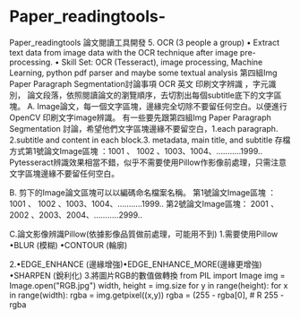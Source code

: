 # Paper_readingtools-
Paper_readingtools 
論文閱讀工具開發 5. OCR (3 people a group) • Extract text data from image data with the OCR technique after image pre-processing. • Skill Set: OCR (Tesseract), image processing, Machine Learning, python pdf parser and maybe some textual analysis
第四組Img Paper Paragraph Segmentation討論事項 OCR 英文 印刷文字辨識 ，字元識別， 論文段落，依照閱讀論文的瀏覽順序，去切割出每個subtitle底下的文字區塊。 
A. Image論文，每一個文字區塊，邊緣完全切除不要留任何空白。以便進行 OpenCV 印刷文字image辨識。 
有一些要先跟第四組Img Paper Paragraph Segmentation 討論，希望他們文字區塊邊緣不要留空白，1.each paragraph. 2.subtitle and content in each block.3. metadata, main title, and subtitle 存檔方式第1號論文Image區塊 ：1001 、 1002 、1003、1004、………..1999..
Pytesseract辨識效果相當不錯，似乎不需要使用Pillow作影像前處理，只需注意文字區塊邊緣不要留任何空白。

B. 剪下的Image論文區塊可以以編碼命名檔案名稱。 第1號論文Image區塊 ：1001 、 1002 、1003、1004、………..1999.. 第2號論文Image區塊： 2001 、 2002 、2003、2004、………..2999..

C.論文影像辨識Pillow(依據影像品質做前處理，可能用不到) 1.需要使用Pillow •BLUR (模糊) •CONTOUR (輪廓)

2.•EDGE_ENHANCE (邊緣增強)•EDGE_ENHANCE_MORE(邊緣更增強) •SHARPEN (銳利化) 3.將圖片RGB的數值做轉換 from PIL import Image img = Image.open("RGB.jpg") width, height = img.size for y in range(height): for x in range(width): rgba = img.getpixel((x,y)) rgba = (255 - rgba[0], # R 255 - rgba
